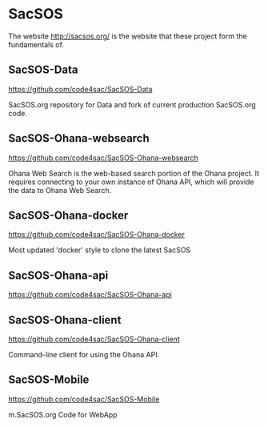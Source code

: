# SacSOS
The website <http://sacsos.org/> is the website that these project form the fundamentals of.  

## SacSOS-Data

<https://github.com/code4sac/SacSOS-Data>

SacSOS.org repository for Data and fork of current production SacSOS.org code.


## SacSOS-Ohana-websearch

<https://github.com/code4sac/SacSOS-Ohana-websearch>

Ohana Web Search is the web-based search portion of the Ohana project. It requires connecting to your own instance of Ohana API, which will provide the data to Ohana Web Search.



## SacSOS-Ohana-docker 
<https://github.com/code4sac/SacSOS-Ohana-docker>

Most updated 'docker' style to clone the latest SacSOS



## SacSOS-Ohana-api 

https://github.com/code4sac/SacSOS-Ohana-api


## SacSOS-Ohana-client
<https://github.com/code4sac/SacSOS-Ohana-client>

Command-line client for using the Ohana API.

## SacSOS-Mobile

<https://github.com/code4sac/SacSOS-Mobile>

m.SacSOS.org Code for WebApp

